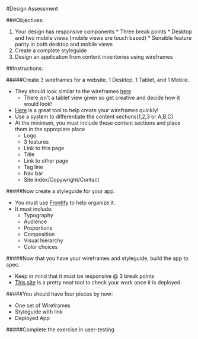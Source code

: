 
#Design Assessment

###Objectives:
1.   Your design has responsive components
	* Three break points
	* Desktop and two mobile views (mobile views are touch based)
	* Sensible feature parity in both desktop and mobile views
2.  Create a complete styleguide
3.  Design an application from content inventories using wireframes

##Instructions:

#####Create 3 wireframes for a website. 1 Desktop, 1 Tablet, and 1 Mobile.
* They should look similar to the wireframes [here](http://www.thismanslife.co.uk/projects/lab/responsivewireframes/)
	* There isn't a tablet view given so get creative and decide how it would look!
* [Here](http://www.lifeishao.com/rwdwire/) is a great tool to help create your wireframes quickly!
* Use a system to differentiate the content sections(1,2,3 or A,B,C)
* At the minimum, you must include these content sections and place them in the appropiate place
	* Logo
	* 3 features
	* Link to this page
	* Title
	* Link to other page
	* Tag line
	* Nav bar
	* Site index/Copywright/Contact


#####Now create a styleguide for your app.
* You must use [Frontify](https://brand.frontify.com/d/qAiubNBytHKf/style-guide) to help organize it.
* It must include:
	* Typography
	* Audience
	* Proportions
	* Composition
	* Visual hierarchy
	* Color choices

#####Now that you have your wireframes and styleguide, build the app to spec.
* Keep in mind that it must be responsive @ 3 break points
* [This site](http://mattkersley.com/responsive/) is a pretty neat tool to check your work once it is deployed.

#####You should have four pieces by now:
* One set of Wireframes
* Styleguide with link
* Deployed App

#####Complete the exercise in user-testing
